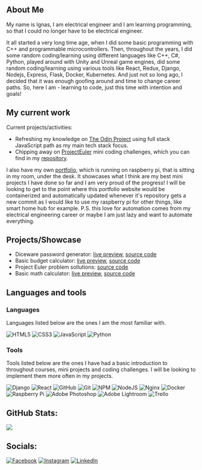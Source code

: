 ## About Me
My name is Ignas, I am electrical engineer and I am learning programming, so that I could no longer have to be electrical engineer.

It all started a very long time age, when I did some basic programming with C++ and programmable microcontrollers. Then, throughout the years, I did some random coding/learning using different languages like C++, C#, Python, played around with Unity and Unreal game engines, did some random coding/learning using various tools like React, Redux, Django, Nodejs, Express, Flask, Docker, Kubernetes. And just not so long ago, I decided that it was enough goofing around and time to change career paths. So, here I am - learning to code, just this time with intention and goals!

## My current work
Current projects/activities:
* Refreshing my knowledge on [The Odin Project](https://www.theodinproject.com/) using full stack JavaScript path as my main tech stack focus.
* Chipping away on [ProjectEuler](https://projecteuler.net/archives) mini coding challenges, which you can find in my [repository](https://github.com/ignasc/coding_challenges_projecteuler).

I also have my own [portfolio](https://www.ignasc.lt/), which is running on raspberry pi, that is sitting in my room, under the desk. It showcases what I think are my best mini projects I have done so far and I am very proud of the progress! I will be looking to get to the point where this portfolio website would be containerized and automatically updated whenever it's repository gets a new commit as I would like to use my raspberry pi for other things, like smart home hub for example. P.S. this love for automation comes from my electrical engineering career or maybe I am just lazy and want to automate everything.

## Projects/Showcase

* Diceware password generator: [live preview](https://ignasc.github.io/diceware-password-generator/), [source code](https://github.com/ignasc/diceware-password-generator)
* Basic budget calculator: [live preview](https://www.ignasc.lt/projects/personal-budget-app/), [source code](https://github.com/ignasc/personal-budget-app)
* Project Euler problem sollutions: [source code](https://github.com/ignasc/coding_challenges_projecteuler)
* Basic math calculator: [live preview](https://ignasc.github.io/projectodin-foundations-project-4-calculator/), [source code](https://github.com/ignasc/projectodin-foundations-project-4-calculator)

## Languages and tools

### Languages
Languages listed below are the ones I am the most familiar with.

![HTML5](https://img.shields.io/badge/html5-%23E34F26.svg?style=for-the-badge&logo=html5&logoColor=white)
![CSS3](https://img.shields.io/badge/css3-%231572B6.svg?style=for-the-badge&logo=css3&logoColor=white)
![JavaScript](https://img.shields.io/badge/javascript-%23323330.svg?style=for-the-badge&logo=javascript&logoColor=%23F7DF1E)
![Python](https://img.shields.io/badge/python-3670A0?style=for-the-badge&logo=python&logoColor=ffdd54)

### Tools
Tools listed below are the ones I have had a basic introduction to throughout courses, mini projects and coding challenges. I will be looking to implement them more often in my projects.

![Django](https://img.shields.io/badge/django-%23092E20.svg?style=for-the-badge&logo=django&logoColor=white)
![React](https://img.shields.io/badge/react-%2320232a.svg?style=for-the-badge&logo=react&logoColor=%2361DAFB)
![GitHub](https://img.shields.io/badge/github-%23121011.svg?style=for-the-badge&logo=github&logoColor=white)
![Git](https://img.shields.io/badge/git-%23F05033.svg?style=for-the-badge&logo=git&logoColor=white)
![NPM](https://img.shields.io/badge/NPM-%23CB3837.svg?style=for-the-badge&logo=npm&logoColor=white)
![NodeJS](https://img.shields.io/badge/node.js-6DA55F?style=for-the-badge&logo=node.js&logoColor=white)
![Nginx](https://img.shields.io/badge/nginx-%23009639.svg?style=for-the-badge&logo=nginx&logoColor=white)
![Docker](https://img.shields.io/badge/docker-%230db7ed.svg?style=for-the-badge&logo=docker&logoColor=white)
![Raspberry Pi](https://img.shields.io/badge/-RaspberryPi-C51A4A?style=for-the-badge&logo=Raspberry-Pi)
![Adobe Photoshop](https://img.shields.io/badge/adobe%20photoshop-%2331A8FF.svg?style=for-the-badge&logo=adobe%20photoshop&logoColor=white)
![Adobe Lightroom](https://img.shields.io/badge/Adobe%20Lightroom-31A8FF.svg?style=for-the-badge&logo=Adobe%20Lightroom&logoColor=white)
![Trello](https://img.shields.io/badge/Trello-%23026AA7.svg?style=for-the-badge&logo=Trello&logoColor=white)
## GitHub Stats:
![](https://github-readme-stats.vercel.app/api/top-langs/?username=ignasc&theme=onedark&hide_border=false&include_all_commits=false&count_private=false&layout=compact)

## Socials:
[![Facebook](https://img.shields.io/badge/Facebook-%231877F2.svg?logo=Facebook&logoColor=white)](https://facebook.com/esu.ignas) [![Instagram](https://img.shields.io/badge/Instagram-%23E4405F.svg?logo=Instagram&logoColor=white)](https://instagram.com/ignas.c) [![LinkedIn](https://img.shields.io/badge/LinkedIn-%230077B5.svg?logo=linkedin&logoColor=white)](https://linkedin.com/in/ignasc) 
<!---
ignasc/my-profile-readme is a ✨ special ✨ repository because its `README.md` (this file) appears on your GitHub profile.
You can click the Preview link to take a look at your changes.
--->
